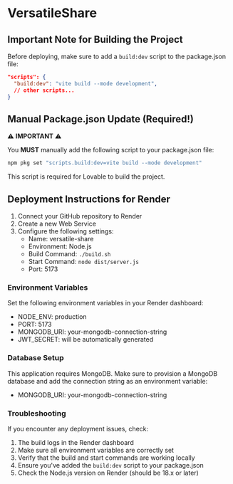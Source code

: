 # VersatileShare

## Important Note for Building the Project

Before deploying, make sure to add a `build:dev` script to the package.json file:

```json
"scripts": {
  "build:dev": "vite build --mode development",
  // other scripts...
}
```

## Manual Package.json Update (Required!)

⚠️ **IMPORTANT** ⚠️

You **MUST** manually add the following script to your package.json file:

```bash
npm pkg set "scripts.build:dev=vite build --mode development"
```

This script is required for Lovable to build the project.

## Deployment Instructions for Render

1. Connect your GitHub repository to Render
2. Create a new Web Service
3. Configure the following settings:
   - Name: versatile-share
   - Environment: Node.js
   - Build Command: `./build.sh`
   - Start Command: `node dist/server.js`
   - Port: 5173

### Environment Variables
Set the following environment variables in your Render dashboard:
- NODE_ENV: production
- PORT: 5173
- MONGODB_URI: your-mongodb-connection-string
- JWT_SECRET: will be automatically generated

### Database Setup
This application requires MongoDB. Make sure to provision a MongoDB database and add the connection string as an environment variable:
- MONGODB_URI: your-mongodb-connection-string

### Troubleshooting
If you encounter any deployment issues, check:
1. The build logs in the Render dashboard
2. Make sure all environment variables are correctly set
3. Verify that the build and start commands are working locally
4. Ensure you've added the `build:dev` script to your package.json
5. Check the Node.js version on Render (should be 18.x or later)

